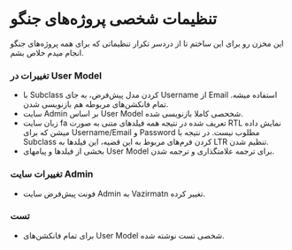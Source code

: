 # تنظیمات شخصی پروژه‌های جنگو

این مخزن رو برای این ساختم تا از دردسر تکرار تنظیماتی که برای همه پروژه‌های جنگو انجام میدم خلاص بشم.

### تغییرات در User Model

- با Subclass کردن مدل پیش‌فرض، به جای Username از Email استفاده میشه. تمام فانکشن‌های مربوطه هم بازنویسی شدن.
- سایت Admin بر اساس User Model شخحصی کاملا بازنویسی شده.
- زبان سایت fa تعریف شده در نتیجه همه فیلدهای متنی به صورت RTL نمایش داده میشن که برای Username/Email و Password مطلوب نیست. در نتیجه با Subclass کردن فرم‌های مربوط به این قضیه، این فیلدها به LTR تنظیم شدن.
- بخشی از فیلدها و پیامهای User Model برای ترجمه علامتگذاری و ترجمه شدن.

### تغییرات سایت Admin

- فونت پیش‌فرض سایت Admin به Vazirmatn تغییر کرده.

### تست

- برای تمام فانکشن‌های User Model شخصی تست نوشته شده.
